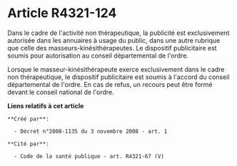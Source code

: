 # Article R4321-124

Dans le cadre de l'activité non thérapeutique, la publicité est exclusivement autorisée dans les annuaires à usage du public,
dans une autre rubrique que celle des masseurs-kinésithérapeutes. Le dispositif publicitaire est soumis pour autorisation au
conseil départemental de l'ordre. 

Lorsque le masseur-kinésithérapeute exerce exclusivement dans le cadre non thérapeutique, le dispositif publicitaire est
soumis à l'accord du conseil départemental de l'ordre. En cas de refus, un recours peut être formé devant le conseil national
de l'ordre.

**Liens relatifs à cet article**

	**Créé par**:

	  - Décret n°2008-1135 du 3 novembre 2008 - art. 1

	**Cité par**:

	  - Code de la santé publique - art. R4321-67 (V)
